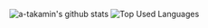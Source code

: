 ![a-takamin's github stats](github-readme-stats-phi-livid.vercel.app/api?username=a-takamin&count_private=true&theme=solarized-light&line_hight=30)
![Top Used Languages](github-readme-stats-phi-livid.vercel.app/api/top-langs/?username=a-takamin&hide=html&theme=solarized-light&count_private=true)

<!--
**a-takamin/a-takamin** is a ✨ _special_ ✨ repository because its `README.md` (this file) appears on your GitHub profile.

Here are some ideas to get you started:

- 🔭 I’m currently working on ...
- 🌱 I’m currently learning ...
- 👯 I’m looking to collaborate on ...
- 🤔 I’m looking for help with ...
- 💬 Ask me about ...
- 📫 How to reach me: ...
- 😄 Pronouns: ...
- ⚡ Fun fact: ...
-->
